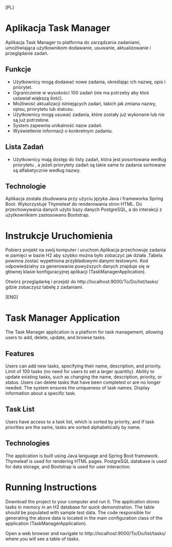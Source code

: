 [PL]
# Aplikacja Task Manager

Aplikacja Task Manager to platforma do zarządzania zadaniami, umożliwiająca użytkownikom dodawanie, usuwanie, aktualizowanie i przeglądanie zadań.

## Funkcje
* Użytkownicy mogą dodawać nowe zadania, określając ich nazwę, opis i priorytet.
* Ograniczenie w wysokości 100 zadań (nie ma potrzeby aby ktoś ustawiał większą ilość).
* Możliwość aktualizacji istniejących zadań, takich jak zmiana nazwy, opisu, priorytetu lub statusu.
* Użytkownicy mogą usuwać zadania, które zostały już wykonane lub nie są już potrzebne.
* System zapewnia unikalność nazw zadań.
* Wyświetlenie informacji o konkretnym zadaniu.

## Lista Zadań
* Użytkownicy mają dostęp do listy zadań, która jest posortowana według priorytetu , a jeżeli priorytety zadań są takie same to zadania sortowane są alfabetycznie według nazwy.

## Technologie
Aplikacja została zbudowana przy użyciu języka Java i frameworka Spring Boot.
Wykorzystuje Thymeleaf do renderowania stron HTML. Do przechowywania danych użyto bazy danych PostgreSQL, a do interakcji z użytkownikiem zastosowano Bootstrap.

# Instrukcje Uruchomienia
Pobierz projekt na swój komputer i uruchom.Aplikacja przechowuje zadania w pamięci w bazie H2 aby
szybko można było zobaczyć jak działa .Tabela powinna zostać wypełniona przykładowymi danymi testowymi.
Kod odpowiedzialny za generowanie powyższych danych znajduje się w głównej klasie konfiguracyjnej aplikacji (TaskManagerApplication).

Otwórz przeglądarkę i przejdź do http://localhost:9000/To/Do/list/tasks/  gdzie zobaczysz tabelę z zadaniami.

[ENG]
# Task Manager Application
The Task Manager application is a platform for task management, allowing users to add, delete, update, and browse tasks.

## Features
Users can add new tasks, specifying their name, description, and priority.
Limit of 100 tasks (no need for users to set a larger quantity).
Ability to update existing tasks, such as changing the name, description, priority, or status.
Users can delete tasks that have been completed or are no longer needed.
The system ensures the uniqueness of task names.
Display information about a specific task.

## Task List
Users have access to a task list, which is sorted by priority, and if task priorities are the same, tasks are sorted alphabetically by name.

## Technologies
The application is built using Java language and Spring Boot framework.
Thymeleaf is used for rendering HTML pages. PostgreSQL database is used for data storage, and Bootstrap is used for user interaction.

# Running Instructions
Download the project to your computer and run it. The application stores tasks in memory in an H2 database for quick demonstration. The table should be populated with sample test data.
The code responsible for generating the above data is located in the main configuration class of the application (TaskManagerApplication).

Open a web browser and navigate to http://localhost:9000/To/Do/list/tasks/ where you will see a table of tasks.

